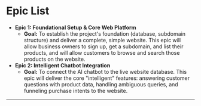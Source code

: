 # Epic List

* **Epic 1: Foundational Setup & Core Web Platform**
    * **Goal:** To establish the project's foundation (database, subdomain structure) and deliver a complete, simple website. This epic will allow business owners to sign up, get a subdomain, and list their products, and will allow customers to browse and search those products on the website.
* **Epic 2: Intelligent Chatbot Integration**
    * **Goal:** To connect the AI chatbot to the live website database. This epic will deliver the core "intelligent" features: answering customer questions with product data, handling ambiguous queries, and funneling purchase intents to the website.

---
